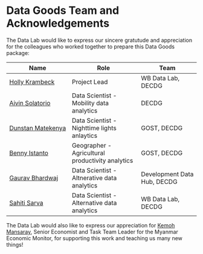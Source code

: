 # Data Goods Team and Acknowledgements

The Data Lab would like to express our sincere gratutude and appreciation for the colleagues who worked together to prepare this Data Goods package:

| **Name**                                                  | **Role**                                         | **Team**                    |
| --------------------------------------------------------- | ------------------------------------------------ | --------------------------- |
| [Holly Krambeck](mailto:hkrambeck@worldbank.org)          | Project Lead                                     | WB Data Lab, DECDG          |
| [Aivin Solatorio](mailto:asolatorio@worldbank.org)        | Data Scientist - Mobility data analytics         | DECDG                       |
| [Dunstan Matekenya](mailto:dmatekenya@worldbankgroup.org) | Data Scientist - Nighttime lights anlaytics      | GOST, DECDG                 |
| [Benny Istanto](mailto:bistanto@worldbank.org)            | Geographer - Agricultural productivity analytics | GOST, DECDG                 |
| [Gaurav Bhardwaj](mailto:gbhardwaj1@worldbank.org)        | Data Scientist - Altnerative data analytics      | Development Data Hub, DECDG |
| [Sahiti Sarva](mailto:ssarva@worldbank.org)               | Data Scientist - Alternative data analytics      | WB Data Lab, DECDG          |

The Data Lab would also like to express our appreciation for [Kemoh Mansaray](mailto:kmansaray@worldbank.org), Senior Economist and Task Team Leader for the Myanmar Economic Monitor, for supporting this work and teaching us many new things!
